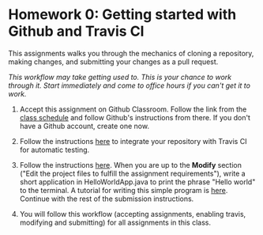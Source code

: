 # Homework 0: Getting started with Github and Travis CI

This assignments walks you through the mechanics of cloning a repository, making changes, and submitting your changes as a pull request.

*This workflow may take getting used to. This is your chance to work through it. Start immediately and come to office hours if you can't get it to work.*

1. Accept this assignment on Github Classroom. Follow the link from the [class schedule](www.sci.brooklyn.cuny.edu/~levitan/data-structures/schedule.html) and follow Github's instructions from there. If you don't have a Github account, create one now.

2. Follow the instructions [here](https://github.com/cisc3130/docs/blob/master/travis.md) to integrate your repository with Travis CI for automatic testing.

2. Follow the instructions [here](https://github.com/cisc3130/docs/blob/master/submissions.md). When you are up to the __Modify__ section ("Edit the project files to fulfill the assignment requirements"), write a short application in HelloWorldApp.java to print the phrase "Hello world" to the terminal. A tutorial for writing this simple program is [here](https://docs.oracle.com/javase/tutorial/getStarted/cupojava/index.html). Continue with the rest of the submission instructions.

3. You will follow this workflow (accepting assignments, enabling travis, modifying and submitting) for all assignments in this class.

